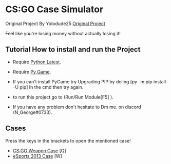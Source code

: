# CS:GO Case Simulator
Original Project By Yolodude25 [Original Project](https://github.com/Yolodude25/csgo-case-simulator)

Feel like you're losing money without actually losing it!

## Tutorial How to install and run the Project
- Require [Python Latest](https://www.python.org/downloads/windows/).
- Require [Py Game](https://www.pygame.org/wiki/GettingStarted).
- If you can't install PyGame try Upgrading PIP by doiing [py -m pip install -U pip] In the cmd then try again.

- to run this project go to (Run/Run Module[F5] ).
- If you have any problem don't hesitate to Dm me. on discord (N_George#0733).


## Cases

Press the keys in the brackets to open the mentioned case!

- [CS:GO Weapon Case](https://csgostash.com/case/1/CS:GO-Weapon-Case) [Q]
- [eSports 2013 Case](https://csgostash.com/case/2/eSports-2013-Case) [W]

